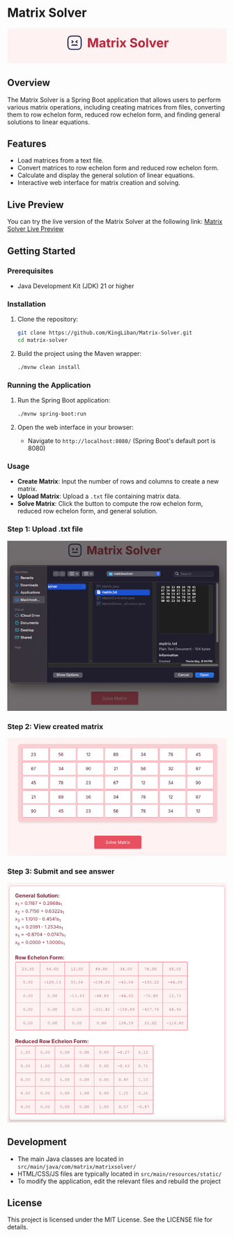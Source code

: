 # Matrix Solver
![alt text](./readme_images/image-1.png)
## Overview
The Matrix Solver is a Spring Boot application that allows users to perform various matrix operations, including creating matrices from files, converting them to row echelon form, reduced row echelon form, and finding general solutions to linear equations.

## Features
- Load matrices from a text file.
- Convert matrices to row echelon form and reduced row echelon form.
- Calculate and display the general solution of linear equations.
- Interactive web interface for matrix creation and solving.

## Live Preview
You can try the live version of the Matrix Solver at the following link: [Matrix Solver Live Preview](https://matrix-solver-841939063634.us-central1.run.app/)

## Getting Started

### Prerequisites
- Java Development Kit (JDK) 21 or higher

### Installation
1. Clone the repository:
   ```bash
   git clone https://github.com/KingLiban/Matrix-Solver.git
   cd matrix-solver
   ```

2. Build the project using the Maven wrapper:
   ```bash
   ./mvnw clean install
   ```

### Running the Application
1. Run the Spring Boot application:
   ```bash
   ./mvnw spring-boot:run
   ```

2. Open the web interface in your browser:
   - Navigate to `http://localhost:8080/` (Spring Boot's default port is 8080)

### Usage
- **Create Matrix**: Input the number of rows and columns to create a new matrix.
- **Upload Matrix**: Upload a `.txt` file containing matrix data.
- **Solve Matrix**: Click the button to compute the row echelon form, reduced row echelon form, and general solution.

### Step 1: Upload .txt file
![alt text](./readme_images/image.png)

### Step 2: View created matrix
![alt text](./readme_images/image-2.png)

### Step 3: Submit and see answer
![alt text](./readme_images/image-3.png)
## Development
- The main Java classes are located in `src/main/java/com/matrix/matrixsolver/`
- HTML/CSS/JS files are typically located in `src/main/resources/static/`
- To modify the application, edit the relevant files and rebuild the project

## License
This project is licensed under the MIT License. See the LICENSE file for details.